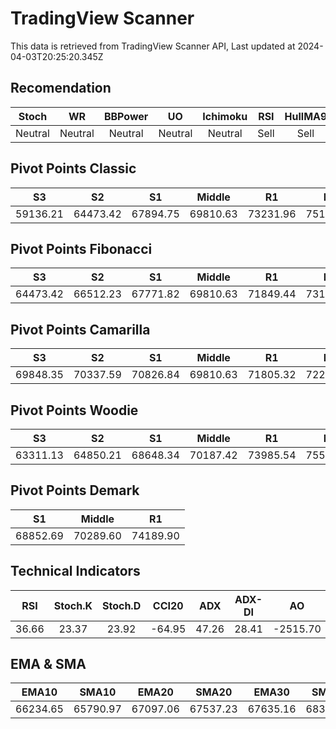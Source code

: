 # TradingView Scanner
This data is retrieved from TradingView Scanner API, Last updated at 2024-04-03T20:25:20.345Z

## Recomendation
| Stoch | WR | BBPower | UO | Ichimoku | RSI | HullMA9 |
| :---: | :---: | :---: | :---: | :---: | :---: | :---: |
| Neutral | Neutral | Neutral | Neutral | Neutral | Sell | Sell |

## Pivot Points Classic
| S3 | S2 | S1 | Middle | R1 | R2 | R3 |
| :---: | :---: | :---: | :---: | :---: | :---: | :---: |
| 59136.21 | 64473.42 | 67894.75 | 69810.63 | 73231.96 | 75147.84 | 80485.05 |

## Pivot Points Fibonacci
| S3 | S2 | S1 | Middle | R1 | R2 | R3 |
| :---: | :---: | :---: | :---: | :---: | :---: | :---: |
| 64473.42 | 66512.23 | 67771.82 | 69810.63 | 71849.44 | 73109.03 | 75147.84 |

## Pivot Points Camarilla
| S3 | S2 | S1 | Middle | R1 | R2 | R3 |
| :---: | :---: | :---: | :---: | :---: | :---: | :---: |
| 69848.35 | 70337.59 | 70826.84 | 69810.63 | 71805.32 | 72294.57 | 72783.81 |

## Pivot Points Woodie
| S3 | S2 | S1 | Middle | R1 | R2 | R3 |
| :---: | :---: | :---: | :---: | :---: | :---: | :---: |
| 63311.13 | 64850.21 | 68648.34 | 70187.42 | 73985.54 | 75524.63 | 79322.75 |

## Pivot Points Demark
| S1 | Middle | R1 |
| :---: | :---: | :---: |
| 68852.69 | 70289.60 | 74189.90 |

## Technical Indicators
| RSI | Stoch.K | Stoch.D | CCI20 | ADX | ADX-DI | AO | Mom | MACD | MACD | W.R | HullMA9 |
| :---: | :---: | :---: | :---: | :---: | :---: | :---: | :---: | :---: | :---: | :---: | :---: |
| 36.66 | 23.37 | 23.92 | -64.95 | 47.26 | 28.41 | -2515.70 | -716.50 | -1040.75 | -933.07 | -76.72 | 65884.97 |

## EMA & SMA
| EMA10 | SMA10 | EMA20 | SMA20 | EMA30 | SMA30 | EMA50 | SMA50 | EMA100 | SMA100 | EMA200 | SMA200 |
| :---: | :---: | :---: | :---: | :---: | :---: | :---: | :---: | :---: | :---: | :---: | :---: |
| 66234.65 | 65790.97 | 67097.06 | 67537.23 | 67635.16 | 68378.31 | 68026.86 | 69003.18 | 67817.40 | 67481.99 | 65594.50 | 67618.46 |